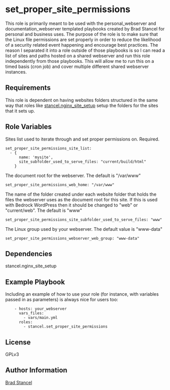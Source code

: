 set_proper_site_permissions
=========

This role is primarily meant to be used with the personal_webserver and documentation_webserver templated playbooks created by Brad Stancel for personal and business uses. The purpose of the role is to make sure that the Linux file permissions are set properly in order to reduce the likelihood of a security related event happening and encourage best practices. The reason I separated it into a role outside of those playbooks is so I can read a list of sites and paths hosted on a shared webserver and run this role independently from those playbooks. This will allow me to run this on a timed basis (cron job) and cover multiple different shared webserver instances.

Requirements
------------

This role is dependent on having websites folders structured in the same way that roles like [stancel.nginx_site_setup](https://galaxy.ansible.com/stancel/nginx_site_setup) setup the folders for the sites that it sets up.

Role Variables
--------------

Sites list used to iterate through and set proper permissions on. Required.

```
set_proper_site_permissions_site_list:
  - {
      name: 'mysite',
      site_subfolder_used_to_serve_files: "current/build/html"
    } 
```

The document root for the webserver. The default is "/var/www"

```
set_proper_site_permissions_web_home: "/var/www"
```

The name of the folder created under each website folder that holds the files the webserver uses as the document root for this site. If this is used with Bedrock WordPress then it should be changed to "web" or "current/web". The default is "www"

```
set_proper_site_permissions_site_subfolder_used_to_serve_files: "www"
```

The Linux group used by your webserver. The default value is "www-data"

```
set_proper_site_permissions_webserver_web_group: "www-data"
```

Dependencies
------------

stancel.nginx_site_setup

Example Playbook
----------------

Including an example of how to use your role (for instance, with variables passed in as parameters) is always nice for users too:

```
	- hosts: your_webserver
	  vars_files:
	    - vars/main.yml
	  roles:
	    - stancel.set_proper_site_permissions
```

License
-------

GPLv3

Author Information
------------------

[Brad Stancel](https://github.com/stancel)
